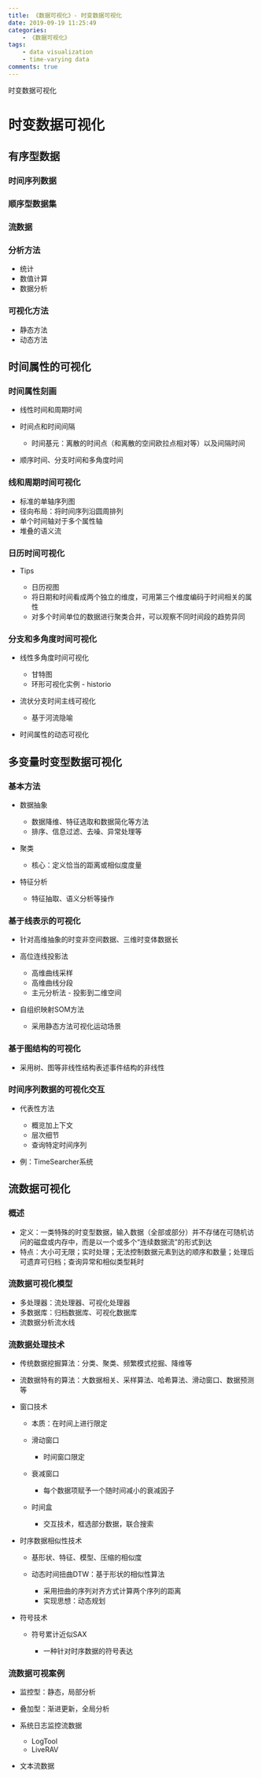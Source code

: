 ```yaml
---
title: 《数据可视化》- 时变数据可视化
date: 2019-09-19 11:25:49
categories:  
    - 《数据可视化》
tags: 
	- data visualization
	- time-varying data
comments: true
---
```


时变数据可视化
<!--more-->

# 时变数据可视化

## 有序型数据

### 时间序列数据

### 顺序型数据集

### 流数据

### 分析方法

- 统计
- 数值计算
- 数据分析

### 可视化方法

- 静态方法
- 动态方法

## 时间属性的可视化

### 时间属性刻画

- 线性时间和周期时间
- 时间点和时间间隔

	- 时间基元：离散的时间点（和离散的空间欧拉点相对等）以及间隔时间

- 顺序时间、分支时间和多角度时间

### 线和周期时间可视化

- 标准的单轴序列图
- 径向布局：将时间序列沿圆周排列
- 单个时间轴对于多个属性轴
- 堆叠的语义流

### 日历时间可视化

- Tips

	- 日历视图
	- 将日期和时间看成两个独立的维度，可用第三个维度编码于时间相关的属性
	- 对多个时间单位的数据进行聚类合并，可以观察不同时间段的趋势异同

### 分支和多角度时间可视化

- 线性多角度时间可视化

	- 甘特图
	- 环形可视化实例 - historio

- 流状分支时间主线可视化

	- 基于河流隐喻

- 时间属性的动态可视化

## 多变量时变型数据可视化

### 基本方法

- 数据抽象

	- 数据降维、特征选取和数据简化等方法
	- 排序、信息过滤、去噪、异常处理等

- 聚类

	- 核心：定义恰当的距离或相似度度量

- 特征分析

	- 特征抽取、语义分析等操作

### 基于线表示的可视化

- 针对高维抽象的时变非空间数据、三维时变体数据长
- 高位连线投影法

	- 高维曲线采样
	- 高维曲线分段
	- 主元分析法 - 投影到二维空间

- 自组织映射SOM方法

	- 采用静态方法可视化运动场景

### 基于图结构的可视化

- 采用树、图等非线性结构表述事件结构的非线性

### 时间序列数据的可视化交互

- 代表性方法

	- 概览加上下文
	- 层次细节
	- 查询特定时间序列

- 例：TimeSearcher系统

## 流数据可视化

### 概述

- 定义：一类特殊的时变型数据，输入数据（全部或部分）并不存储在可随机访问的磁盘或内存中，而是以一个或多个“连续数据流”的形式到达
- 特点：大小可无限；实时处理；无法控制数据元素到达的顺序和数量；处理后可遗弃可归档；查询异常和相似类型耗时

### 流数据可视化模型

- 多处理器：流处理器、可视化处理器
- 多数据库：归档数据库、可视化数据库
- 流数据分析流水线

### 流数据处理技术

- 传统数据挖掘算法：分类、聚类、频繁模式挖掘、降维等
- 流数据特有的算法：大数据相关、采样算法、哈希算法、滑动窗口、数据预测等
- 窗口技术

	- 本质：在时间上进行限定
	- 滑动窗口

		- 时间窗口限定

	- 衰减窗口

		- 每个数据项赋予一个随时间减小的衰减因子

	- 时间盒

		- 交互技术，框选部分数据，联合搜索

- 时序数据相似性技术

	- 基形状、特征、模型、压缩的相似度
	- 动态时间扭曲DTW：基于形状的相似性算法

		- 采用扭曲的序列对齐方式计算两个序列的距离
		- 实现思想：动态规划

- 符号技术

	- 符号累计近似SAX

		- 一种针对时序数据的符号表达

### 流数据可视案例

- 监控型：静态，局部分析
- 叠加型：渐进更新，全局分析
- 系统日志监控流数据

	- LogTool
	- LiveRAV

- 文本流数据
